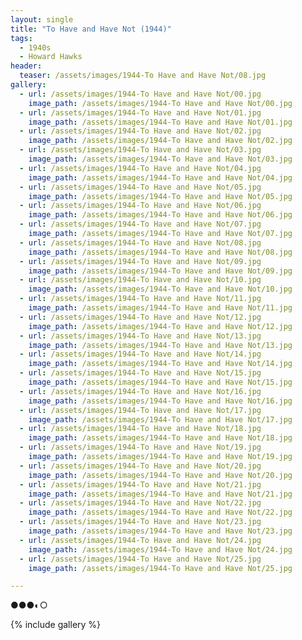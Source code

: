 ```yaml
---
layout: single
title: "To Have and Have Not (1944)"
tags:
  - 1940s 
  - Howard Hawks
header:
  teaser: /assets/images/1944-To Have and Have Not/08.jpg
gallery:
  - url: /assets/images/1944-To Have and Have Not/00.jpg
    image_path: /assets/images/1944-To Have and Have Not/00.jpg  
  - url: /assets/images/1944-To Have and Have Not/01.jpg
    image_path: /assets/images/1944-To Have and Have Not/01.jpg
  - url: /assets/images/1944-To Have and Have Not/02.jpg
    image_path: /assets/images/1944-To Have and Have Not/02.jpg
  - url: /assets/images/1944-To Have and Have Not/03.jpg
    image_path: /assets/images/1944-To Have and Have Not/03.jpg
  - url: /assets/images/1944-To Have and Have Not/04.jpg
    image_path: /assets/images/1944-To Have and Have Not/04.jpg
  - url: /assets/images/1944-To Have and Have Not/05.jpg
    image_path: /assets/images/1944-To Have and Have Not/05.jpg
  - url: /assets/images/1944-To Have and Have Not/06.jpg
    image_path: /assets/images/1944-To Have and Have Not/06.jpg
  - url: /assets/images/1944-To Have and Have Not/07.jpg
    image_path: /assets/images/1944-To Have and Have Not/07.jpg
  - url: /assets/images/1944-To Have and Have Not/08.jpg
    image_path: /assets/images/1944-To Have and Have Not/08.jpg
  - url: /assets/images/1944-To Have and Have Not/09.jpg
    image_path: /assets/images/1944-To Have and Have Not/09.jpg
  - url: /assets/images/1944-To Have and Have Not/10.jpg
    image_path: /assets/images/1944-To Have and Have Not/10.jpg
  - url: /assets/images/1944-To Have and Have Not/11.jpg
    image_path: /assets/images/1944-To Have and Have Not/11.jpg
  - url: /assets/images/1944-To Have and Have Not/12.jpg
    image_path: /assets/images/1944-To Have and Have Not/12.jpg
  - url: /assets/images/1944-To Have and Have Not/13.jpg
    image_path: /assets/images/1944-To Have and Have Not/13.jpg
  - url: /assets/images/1944-To Have and Have Not/14.jpg
    image_path: /assets/images/1944-To Have and Have Not/14.jpg
  - url: /assets/images/1944-To Have and Have Not/15.jpg
    image_path: /assets/images/1944-To Have and Have Not/15.jpg
  - url: /assets/images/1944-To Have and Have Not/16.jpg
    image_path: /assets/images/1944-To Have and Have Not/16.jpg
  - url: /assets/images/1944-To Have and Have Not/17.jpg
    image_path: /assets/images/1944-To Have and Have Not/17.jpg
  - url: /assets/images/1944-To Have and Have Not/18.jpg
    image_path: /assets/images/1944-To Have and Have Not/18.jpg
  - url: /assets/images/1944-To Have and Have Not/19.jpg
    image_path: /assets/images/1944-To Have and Have Not/19.jpg
  - url: /assets/images/1944-To Have and Have Not/20.jpg
    image_path: /assets/images/1944-To Have and Have Not/20.jpg
  - url: /assets/images/1944-To Have and Have Not/21.jpg
    image_path: /assets/images/1944-To Have and Have Not/21.jpg
  - url: /assets/images/1944-To Have and Have Not/22.jpg
    image_path: /assets/images/1944-To Have and Have Not/22.jpg
  - url: /assets/images/1944-To Have and Have Not/23.jpg
    image_path: /assets/images/1944-To Have and Have Not/23.jpg
  - url: /assets/images/1944-To Have and Have Not/24.jpg
    image_path: /assets/images/1944-To Have and Have Not/24.jpg
  - url: /assets/images/1944-To Have and Have Not/25.jpg
    image_path: /assets/images/1944-To Have and Have Not/25.jpg

---
```

●●●◐○

{% include gallery %}
